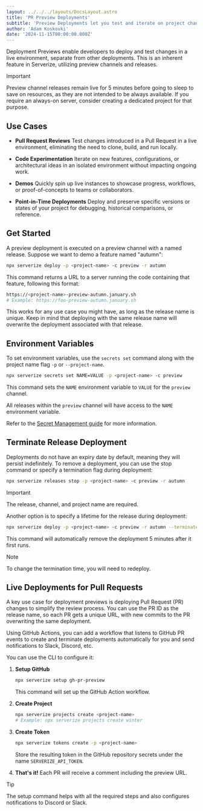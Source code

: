 ```yaml
---
layout: ../../../layouts/DocsLayout.astro
title: 'PR Preview Deployments'
subtitle: 'Preview Deployments let you test and iterate on project changes in a live environment, isolated from other deployments.'
author: 'Adam Koskovki'
date: '2024-11-15T00:00:00.000Z'
---
```


Deployment Previews enable developers to deploy and test changes in a live environment, separate from other deployments. This is an inherent feature in Serverize, utilizing preview channels and releases.

> [!IMPORTANT]
> Preview channel releases remain live for 5 minutes before going to sleep to save on resources, as they are not intended to be always available. If you require an always-on server, consider creating a dedicated project for that purpose.

## Use Cases

- **Pull Request Reviews**
  Test changes introduced in a Pull Request in a live environment, eliminating the need to clone, build, and run locally.

- **Code Experimentation**
  Iterate on new features, configurations, or architectural ideas in an isolated environment without impacting ongoing work.

- **Demos**
  Quickly spin up live instances to showcase progress, workflows, or proof-of-concepts to teams or collaborators.

- **Point-in-Time Deployments**
  Deploy and preserve specific versions or states of your project for debugging, historical comparisons, or reference.

## Get Started

A preview deployment is executed on a preview channel with a named release. Suppose we want to demo a feature named "autumn":

```bash
npx serverize deploy -p <project-name> -c preview -r autumn
```

This command returns a URL to a server running the code containing that feature, following this format:

```sh
https://<project-name>-preview-autumn.january.sh
# Example: https://foo-preview-autumn.january.sh
```

This works for any use case you might have, as long as the release name is unique. Keep in mind that deploying with the same release name will overwrite the deployment associated with that release.

## Environment Variables

To set environment variables, use the `secrets set` command along with the project name flag `-p` or `--project-name`.

```sh
npx serverize secrets set NAME=VALUE -p <project-name> -c preview
```

This command sets the `NAME` environment variable to `VALUE` for the `preview` channel.

All releases within the `preview` channel will have access to the `NAME` environment variable.

Refer to the [Secret Management guide](https://serverize.sh/guides/cli/#secrets-management) for more information.

## Terminate Release Deployment

Deployments do not have an expiry date by default, meaning they will persist indefinitely. To remove a deployment, you can use the stop command or specify a termination flag during deployment:

```sh
npx serverize releases stop -p <project-name> -c preview -r autumn
```

> [!IMPORTANT]
> The release, channel, and project name are required.

Another option is to specify a lifetime for the release during deployment:

```sh
npx serverize deploy -p <project-name> -c preview -r autumn --terminate-after 5m
```

This command will automatically remove the deployment 5 minutes after it first runs.

> [!NOTE]
> To change the termination time, you will need to redeploy.

## Live Deployments for Pull Requests

A key use case for deployment previews is deploying Pull Request (PR) changes to simplify the review process. You can use the PR ID as the release name, so each PR gets a unique URL, with new commits to the PR overwriting the same deployment.

Using GitHub Actions, you can add a workflow that listens to GitHub PR events to create and terminate deployments automatically for you and send notifications to Slack, Discord, etc.

You can use the CLI to configure it:

1. **Setup GitHub**

   ```sh
   npx serverize setup gh-pr-preview
   ```

   This command will set up the GitHub Action workflow.

2. **Create Project**

   ```sh
   npx serverize projects create <project-name>
   # Example: npx serverize projects create winter
   ```

3. **Create Token**

   ```sh
   npx serverize tokens create -p <project-name>
   ```

   Store the resulting token in the GitHub repository secrets under the name `SERVERIZE_API_TOKEN`.

4. **That's it!**
   Each PR will receive a comment including the preview URL.

> [!TIP]
> The setup command helps with all the required steps and also configures notifications to Discord or Slack.
